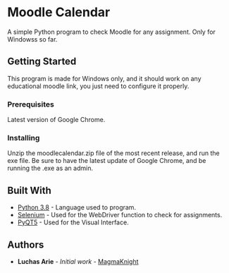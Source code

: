 # Moodle Calendar
A simple Python program to check Moodle for any assignment. Only for Windowss so far.

## Getting Started

This program is made for Windows only, and it should work on any educational moodle link, you just need to configure it properly.

### Prerequisites

Latest version of Google Chrome.

### Installing

Unzip the moodlecalendar.zip file of the most recent release, and run the exe file. Be sure to have the latest update of Google Chrome, and be running the .exe as an admin. 

## Built With

* [Python 3.8](https://www.python.org/) - Language used to program.
* [Selenium](https://www.selenium.dev/) - Used for the WebDriver function to check for assignments.
* [PyQT5](https://www.riverbankcomputing.com/software/pyqt/download5) - Used for the Visual Interface.

## Authors

* **Luchas Arie** - *Initial work* - [MagmaKnight](https://github.com/MagmaKnight)


